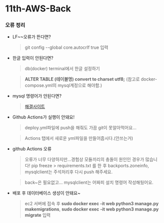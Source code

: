 # 11th-AWS-Back

### 오류 정리

- LF~~오류가 뜬다면?
    > git config --global core.autocrlf true 입력

- 한글 입력이 안된다면? 
    > db(docker) terminal에서 한글 설정하기

    > **ALTER TABLE (테이블명) convert to charset utf8;** (참고로 docker-compose.yml의 mysql계정으로 해야함.)

- mysql 명령어가 안된다면?
    > [해결사이트](https://realight.tistory.com/5)

- Github Actions가 실행이 안돼요!
    > deploy.yml파일에 push을 해줘도 가끔 git이 못알아먹어요...

    > Actions 탭에서 새로운 yml파일을 만들어줍시다.(안쓰는거)

- github Actions 오류
    > 오류가 너무 다양하지만...경험상 모듈끼리의 충돌이 원인인 경우가 많습니다! pip freeze > requirements.txt 를 한 후 backports.zoneinfo, mysqlclient는 주석처리후 다시 push 해주세요.

    > back~은 필요없고... mysqlclient는 어짜피 설치 명령어 작성해뒀어요.

- 배포 후 데이터베이스 생성이 안돼요~
    > ec2 서버에 접속 후 **sudo docker exec -it web python3 manage.py makemigrations**, **sudo docker exec -it web python3 manage.py migrate** 입력